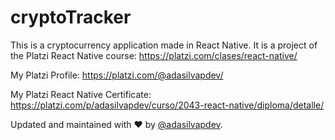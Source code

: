 # cryptoTracker
This is a cryptocurrency application made in React Native. It is a project of the Platzi React Native course: https://platzi.com/clases/react-native/

My Platzi Profile: https://platzi.com/@adasilvapdev/

My Platzi React Native Certificate: https://platzi.com/p/adasilvapdev/curso/2043-react-native/diploma/detalle/


Updated and maintained with ❤️ by [@adasilvapdev](https://adasilvapdev.github.io/web/).
